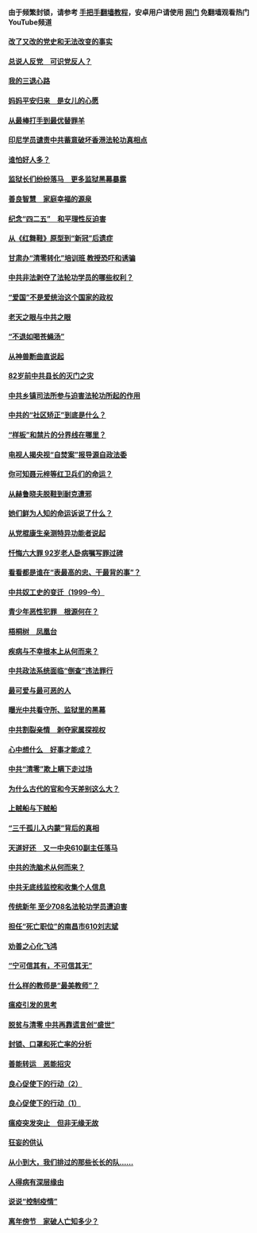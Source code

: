 #### 由于频繁封锁，请参考 [手把手翻墙教程](https://github.com/gfw-breaker/guides/wiki/)，安卓用户请使用 [网门](https://github.com/gfw-breaker/nogfw/blob/master/dl.md?t=05031100) 免翻墙观看热门YouTube频道 

#### [改了又改的党史和无法改变的事实](../pages/19/424037.md?t=05031100) 

#### [总说人反党　可识党反人？](../pages/19/423820.md?t=05031100) 

#### [我的三退心路](../pages/19/423876.md?t=05031100) 

#### [妈妈平安归来　是女儿的心愿](../pages/19/423947.md?t=05031100) 

#### [从最棒打手到最优替罪羊](../pages/19/423819.md?t=05031100) 

#### [印尼学员谴责中共蓄意破坏香港法轮功真相点](../pages/19/423902.md?t=05031100) 

#### [谁怕好人多？](../pages/19/423774.md?t=05031100) 

#### [监狱长们纷纷落马　更多监狱黑幕暴露](../pages/19/423787.md?t=05031100) 

#### [善良智慧　家庭幸福的源泉](../pages/19/423632.md?t=05031100) 

#### [纪念“四二五”　和平理性反迫害](../pages/19/423660.md?t=05031100) 

#### [从《红舞鞋》原型到“新冠”后遗症](../pages/19/423509.md?t=05031100) 

#### [甘肃办“清零转化”培训班 教授恐吓和诱骗](../pages/19/423498.md?t=05031100) 

#### [中共非法剥夺了法轮功学员的哪些权利？](../pages/19/423392.md?t=05031100) 

#### [“爱国”不是爱统治这个国家的政权](../pages/19/423029.md?t=05031100) 

#### [老天之眼与中共之眼](../pages/19/423378.md?t=05031100) 

#### [“不退如喝苍蝇汤”](../pages/19/423287.md?t=05031100) 

#### [从神兽断曲直说起](../pages/19/423201.md?t=05031100) 

#### [82岁前中共县长的灭门之灾](../pages/19/423055.md?t=05031100) 

#### [中共乡镇司法所参与迫害法轮功所起的作用](../pages/19/423064.md?t=05031100) 

#### [中共的“社区矫正”到底是什么？](../pages/19/422870.md?t=05031100) 

#### [“样板”和禁片的分界线在哪里？](../pages/19/422704.md?t=05031100) 

#### [电视人揭央视“自焚案”报导源自政法委](../pages/19/422770.md?t=05031100) 

#### [你可知聂元梓等红卫兵们的命运？](../pages/19/422848.md?t=05031100) 

#### [从赫鲁晓夫脱鞋到耐克遭邪](../pages/19/422826.md?t=05031100) 

#### [她们鲜为人知的命运诉说了什么？](../pages/19/422754.md?t=05031100) 

#### [从党棍康生亲测特异功能者说起](../pages/19/422657.md?t=05031100) 

#### [忏悔六大罪 92岁老人卧病嘱写罪过碑](../pages/19/422750.md?t=05031100) 

#### [看看都是谁在“表最高的忠、干最背的事”？](../pages/19/422703.md?t=05031100) 

#### [中共奴工史的变迁（1999-今）](../pages/19/422656.md?t=05031100) 

#### [青少年恶性犯罪　根源何在？](../pages/19/422449.md?t=05031100) 

#### [梧桐树　凤凰台](../pages/19/422442.md?t=05031100) 

#### [疾病与不幸根本上从何而来？](../pages/19/422438.md?t=05031100) 

#### [中共政法系统面临“倒查”违法罪行](../pages/19/422497.md?t=05031100) 

#### [最可爱与最可恶的人](../pages/19/422448.md?t=05031100) 

#### [曝光中共看守所、监狱里的黑幕](../pages/19/422390.md?t=05031100) 

#### [中共割裂亲情　剥夺家属探视权](../pages/19/422364.md?t=05031100) 

#### [心中想什么　好事才能成？](../pages/19/422318.md?t=05031100) 

#### [中共“清零”欺上瞒下走过场](../pages/19/422306.md?t=05031100) 

#### [为什么古代的官和今天差别这么大？](../pages/19/422228.md?t=05031100) 

#### [上贼船与下贼船](../pages/19/422276.md?t=05031100) 

#### [“三千孤儿入内蒙”背后的真相](../pages/19/422229.md?t=05031100) 

#### [天道好还　又一中央610副主任落马](../pages/19/422155.md?t=05031100) 

#### [中共的洗脑术从何而来？](../pages/19/422154.md?t=05031100) 

#### [中共无底线监控和收集个人信息](../pages/19/422039.md?t=05031100) 

#### [传统新年 至少708名法轮功学员遭迫害](../pages/19/421946.md?t=05031100) 

#### [担任“死亡职位”的南昌市610刘志斌](../pages/19/421957.md?t=05031100) 

#### [劝善之心化飞鸿](../pages/19/421164.md?t=05031100) 

#### [“宁可信其有，不可信其无”](../pages/19/421691.md?t=05031100) 

#### [什么样的教师是“最美教师”？](../pages/19/421755.md?t=05031100) 

#### [瘟疫引发的思考](../pages/19/421594.md?t=05031100) 

#### [脱贫与清零 中共再靠谎言创“盛世”](../pages/19/421590.md?t=05031100) 

#### [封锁、口罩和死亡率的分析](../pages/19/421495.md?t=05031100) 

#### [善能转运　恶能招灾](../pages/19/421334.md?t=05031100) 

#### [良心促使下的行动（2）](../pages/19/421361.md?t=05031100) 

#### [良心促使下的行动（1）](../pages/19/421302.md?t=05031100) 

#### [瘟疫突发突止　但非无缘无故](../pages/19/421281.md?t=05031100) 

#### [狂妄的供认](../pages/19/421199.md?t=05031100) 

#### [从小到大，我们排过的那些长长的队……](../pages/19/421243.md?t=05031100) 

#### [人得病有深层缘由](../pages/19/420864.md?t=05031100) 

#### [说说“控制疫情”](../pages/19/420831.md?t=05031100) 

#### [离年傍节　家破人亡知多少？](../pages/19/420563.md?t=05031100) 

